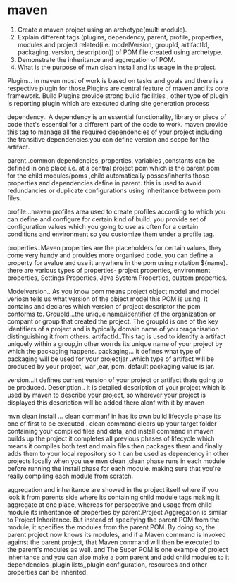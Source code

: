 # maven
1. Create a maven project using an archetype(multi module).
2. Explain different tags (plugins, dependency, parent, profile, properties, modules and project related(i.e. modelVersion, groupId, artifactId, packaging, version, description)) of POM file created using archetype.
3. Demonstrate the inheritance and aggregation of POM.
4. What is the purpose of mvn clean install and its usage in the project.


Plugins.. in maven most of work is based on tasks and goals and there
is a respective plugin for those.Plugins are central feature of maven and its core framework. Build Plugins provide strong build facilities
, other type of plugin is reporting plugin which are executed during site generation process

dependency..  A dependency is an essential functionality, library or piece of code that's essential for a different part 
of the code to work. maven provide this tag to manage all the required dependencies of your project including the 
transitive dependencies.you can define version and scope for the artifact.

parent..common dependencies, properties, variables ,constants can be defined in one place 
i.e. at a central project pom which is the parent pom for the child modules/poms ,child automatically posses/inherits
those properties and dependencies define in parent.
this is used to avoid redundancies or duplicate configurations using
inheritance between pom files.

profile...maven profiles area used to create profiles according to which
you can define and configure for certain kind of build. you provide set of 
configuration values which you going to use as often for a certain conditions 
and environment so you customize them under a profile tag.

properties..Maven properties are the placeholders for certain values, they come very handy
and provides more organised code. you can define a property for avalue and use it anywhere
in the pom using notation ${name}. there are various types of properties-
project properties, environment properties, Settings Properties, Java System Properties, custom properties.

Modelversion.. As you know pom means project object model and model veriosn tells us what version of 
the object model this POM is using. It contains and declares  which version of project descriptor the pom conforms to.
GroupId...the unique name/identifier of the organization or compant or group that created the project. 
The groupId is one of the key identifiers of a project and is typically domain name of you oraganisation distinguishing 
it from others.
artifactId..This tag is used to identify a artifact uniquely within a group,in other worrds its unique name of your project
by which the packaging happens.
packaging... it defines what type of packaging will be used for your projectjar .which type of artifact will be produced 
by your project, war ,ear, pom. default packaging value is jar.

version...it defines current version of your project or artifact thats going to be produced.
Description.. it is detailed description of your project which is used by maven to describe your project, so wherever
your project is displayed this description will be added there alonf with it by maven

mvn clean install ... clean commanf in has its own build lifecycle phase its one of first to be executed . clean command 
clears up your target folder containing your compiled files and data, and install command in maven builds up the project it
completes all previous phases of lifecycle which means it compiles both test and main files then packages them
and finally adds them to your local repository so it can be used as dependency in other projects locally
when you use mvn clean ,clean phase runs in each module before running the install phase for each module. making sure
that you're really compiling each module from scratch.


aggregation and inheritance are showed in the project itself where if you look it from parents side where its containing
child module tags making it aggregate at one place, whereas for perspective and usage from child module its inheritance of properties 
by parent.Project Aggregation is similar to Project Inheritance. But instead of specifying the parent POM from the module, it specifies the modules from the parent POM. 
By doing so, the parent project now knows its modules, and  if a Maven command is invoked against the parent project, that 
Maven command will then be executed to the parent's modules as well. and The Super POM is one example of project inheritance and you can
also make a pom parent and add child modules to it dependencies ,plugin lists,,plugin configuration, resources and 
other properties can be inherited.




